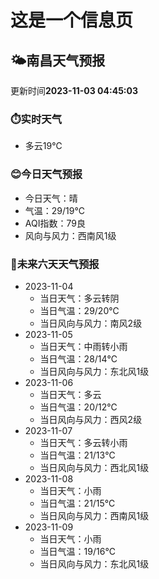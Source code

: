 # 这是一个信息页 
## 🌤️**南昌**天气预报
更新时间**2023-11-03 04:45:03**
### ⏱️实时天气
- 多云19℃
### 😊今日天气预报
- 今日天气：晴
- 气温：29/19℃
- AQI指数：79良
- 风向与风力：西南风1级
### 🤩未来六天天气预报
- 2023-11-04
  - 当日天气：多云转阴
  - 当日气温：29/20℃
  - 当日风向与风力：南风2级
- 2023-11-05
  - 当日天气：中雨转小雨
  - 当日气温：28/14℃
  - 当日风向与风力：东北风1级
- 2023-11-06
  - 当日天气：多云
  - 当日气温：20/12℃
  - 当日风向与风力：西风2级
- 2023-11-07
  - 当日天气：多云转小雨
  - 当日气温：21/13℃
  - 当日风向与风力：西北风1级
- 2023-11-08
  - 当日天气：小雨
  - 当日气温：21/15℃
  - 当日风向与风力：西南风1级
- 2023-11-09
  - 当日天气：小雨
  - 当日气温：19/16℃
  - 当日风向与风力：东北风1级

